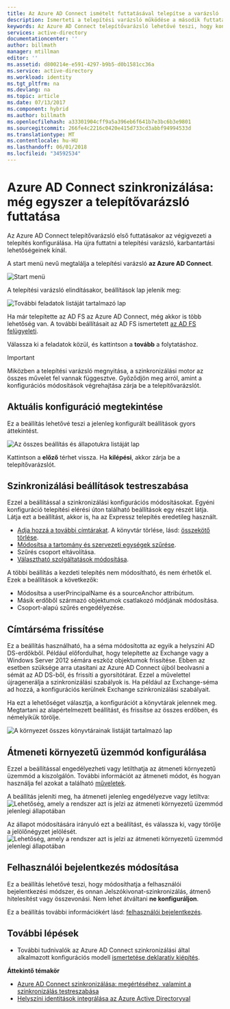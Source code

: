 ```yaml
---
title: Az Azure AD Connect ismételt futtatásával telepítse a varázsló |} Microsoft Docs
description: Ismerteti a telepítési varázsló működése a második futtatásakor.
keywords: Az Azure AD Connect telepítővarázsló lehetővé teszi, hogy konfigurálja a karbantartási beállításait, a második futtatásakor
services: active-directory
documentationcenter: ''
author: billmath
manager: mtillman
editor: ''
ms.assetid: d800214e-e591-4297-b9b5-d0b1581cc36a
ms.service: active-directory
ms.workload: identity
ms.tgt_pltfrm: na
ms.devlang: na
ms.topic: article
ms.date: 07/13/2017
ms.component: hybrid
ms.author: billmath
ms.openlocfilehash: a33301904cff9a5a396eb6f641b7e3bc6b3e9801
ms.sourcegitcommit: 266fe4c2216c0420e415d733cd3abbf94994533d
ms.translationtype: MT
ms.contentlocale: hu-HU
ms.lasthandoff: 06/01/2018
ms.locfileid: "34592534"
---
```

# <a name="azure-ad-connect-sync-running-the-installation-wizard-a-second-time"></a>Azure AD Connect szinkronizálása: még egyszer a telepítővarázsló futtatása
Az Azure AD Connect telepítővarázsló első futtatásakor az végigvezeti a telepítés konfigurálása. Ha újra futtatni a telepítési varázsló, karbantartási lehetőségeinek kínál.

A start menü nevű megtalálja a telepítési varázsló **az Azure AD Connect**.

![Start menü](./media/active-directory-aadconnectsync-installation-wizard/startmenu.png)

A telepítési varázsló elindításakor, beállítások lap jelenik meg:

![További feladatok listáját tartalmazó lap](./media/active-directory-aadconnectsync-installation-wizard/additionaltasks.png)

Ha már telepítette az AD FS az Azure AD Connect, még akkor is több lehetőség van. A további beállításait az AD FS ismertetett [az AD FS felügyeleti](active-directory-aadconnect-federation-management.md#manage-ad-fs).

Válassza ki a feladatok közül, és kattintson a **tovább** a folytatáshoz.

> [!IMPORTANT]
> Miközben a telepítési varázsló megnyitása, a szinkronizálási motor az összes művelet fel vannak függesztve. Győződjön meg arról, amint a konfigurációs módosítások végrehajtása zárja be a telepítővarázslót.
>
>

## <a name="view-current-configuration"></a>Aktuális konfiguráció megtekintése
Ez a beállítás lehetővé teszi a jelenleg konfigurált beállítások gyors áttekintést.

![Az összes beállítás és állapotukra listáját lap](./media/active-directory-aadconnectsync-installation-wizard/viewconfig.png)

Kattintson a **előző** térhet vissza. Ha **kilépési**, akkor zárja be a telepítővarázslót.

## <a name="customize-synchronization-options"></a>Szinkronizálási beállítások testreszabása
Ezzel a beállítással a szinkronizálási konfigurációs módosításokat. Egyéni konfiguráció telepítési elérési úton található beállítások egy részét látja. Látja ezt a beállítást, akkor is, ha az Expressz telepítés eredetileg használt.

* [Adja hozzá a további címtárakat](active-directory-aadconnect-get-started-custom.md#connect-your-directories). A könyvtár törlése, lásd: [összekötő törlése](active-directory-aadconnectsync-service-manager-ui-connectors.md#delete).
* [Módosítsa a tartomány és szervezeti egységek szűrése](active-directory-aadconnect-get-started-custom.md#domain-and-ou-filtering).
* Szűrés csoport eltávolítása.
* [Választható szolgáltatások módosítása](active-directory-aadconnect-get-started-custom.md#optional-features).

A többi beállítás a kezdeti telepítés nem módosítható, és nem érhetők el. Ezek a beállítások a következők:

* Módosítsa a userPrincipalName és a sourceAnchor attribútum.
* Másik erdőből származó objektumok csatlakozó módjának módosítása.
* Csoport-alapú szűrés engedélyezése.

## <a name="refresh-directory-schema"></a>Címtárséma frissítése
Ez a beállítás használható, ha a séma módosította az egyik a helyszíni AD DS-erdőkből. Például előfordulhat, hogy telepítette az Exchange vagy a Windows Server 2012 sémára eszköz objektumok frissítése. Ebben az esetben szüksége arra utasítani az Azure AD Connect újból beolvasni a sémát az AD DS-ből, és frissíti a gyorsítótárat. Ezzel a művelettel újragenerálja a szinkronizálási szabályok is. Ha például az Exchange-séma ad hozzá, a konfigurációs kerülnek Exchange szinkronizálási szabályait.

Ha ezt a lehetőséget választja, a konfigurációt a könyvtárak jelennek meg. Megtartani az alapértelmezett beállítást, és frissítse az összes erdőben, és némelyikük törölje.

![A környezet összes könyvtárainak listáját tartalmazó lap](./media/active-directory-aadconnectsync-installation-wizard/refreshschema.png)

## <a name="configure-staging-mode"></a>Átmeneti környezetű üzemmód konfigurálása
Ezzel a beállítással engedélyezheti vagy letilthatja az átmeneti környezetű üzemmód a kiszolgálón. További információt az átmeneti módot, és hogyan használja fel azokat a található [műveletek](active-directory-aadconnectsync-operations.md#staging-mode).

A beállítás jeleníti meg, ha átmeneti jelenleg engedélyezve vagy letiltva:  
![Lehetőség, amely a rendszer azt is jelzi az átmeneti környezetű üzemmód jelenlegi állapotában](./media/active-directory-aadconnectsync-installation-wizard/stagingmodecurrentstate.png)

Az állapot módosítására irányuló ezt a beállítást, és válassza ki, vagy törölje a jelölőnégyzet jelölését.  
![Lehetőség, amely a rendszer azt is jelzi az átmeneti környezetű üzemmód jelenlegi állapotában](./media/active-directory-aadconnectsync-installation-wizard/stagingmodeenable.png)

## <a name="change-user-sign-in"></a>Felhasználói bejelentkezés módosítása
Ez a beállítás lehetővé teszi, hogy módosíthatja a felhasználói bejelentkezési módszer, és onnan Jelszókivonat-szinkronizálás, átmenő hitelesítést vagy összevonási. Nem lehet átváltani **ne konfiguráljon**.

Ez a beállítás további információkért lásd: [felhasználói bejelentkezés](active-directory-aadconnect-user-signin.md#changing-the-user-sign-in-method).

## <a name="next-steps"></a>További lépések
* További tudnivalók az Azure AD Connect szinkronizálási által alkalmazott konfigurációs modell [ismertetése deklaratív kiépítés](active-directory-aadconnectsync-understanding-declarative-provisioning.md).

**Áttekintő témakör**

* [Azure AD Connect szinkronizálása: megértéséhez, valamint a szinkronizálás testreszabása](active-directory-aadconnectsync-whatis.md)
* [Helyszíni identitások integrálása az Azure Active Directoryval](active-directory-aadconnect.md)
